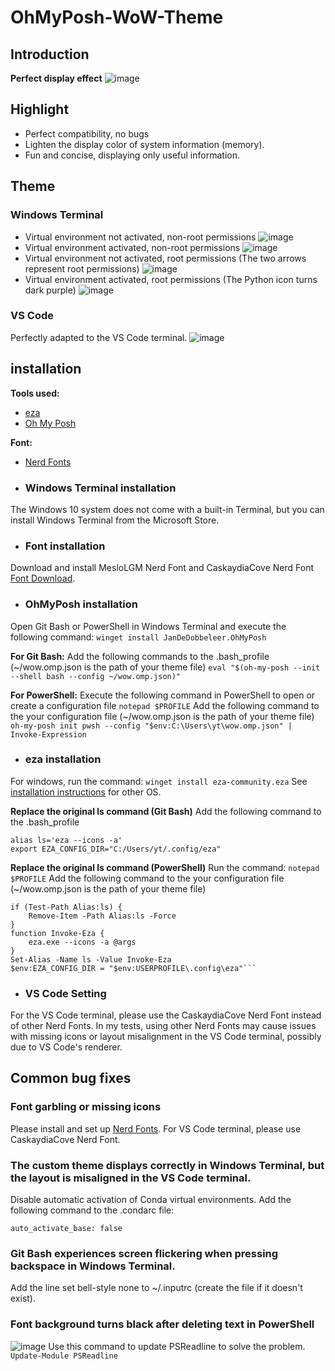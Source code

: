 # OhMyPosh-WoW-Theme
## Introduction
**Perfect display effect**
![image](https://github.com/user-attachments/assets/b649e474-c54a-47a3-aa25-daa3f3bf75d1)

## Highlight
- Perfect compatibility, no bugs
- Lighten the display color of system information (memory).
- Fun and concise, displaying only useful information.

## Theme
### Windows Terminal
- Virtual environment not activated, non-root permissions
![image](https://github.com/user-attachments/assets/8428b2a8-be89-41b2-bed9-9446b092c521)
- Virtual environment activated, non-root permissions
![image](https://github.com/user-attachments/assets/156b1e4f-fca6-421d-9c74-34a2ae2f6e35)
- Virtual environment not activated, root permissions (The two arrows represent root permissions)
![image](https://github.com/user-attachments/assets/d3f6ba30-14b8-46d1-90ee-a55153cad5e0)
- Virtual environment activated, root permissions (The Python icon turns dark purple)
![image](https://github.com/user-attachments/assets/7235b07a-8186-43d9-9990-8f99de0915a5)

### VS Code
Perfectly adapted to the VS Code terminal.
![image](https://github.com/user-attachments/assets/7ab08bd8-fd07-4ff7-ac13-7152bfd46359)

## installation
**Tools used:**
- [eza](https://github.com/eza-community/eza?tab=readme-ov-file)
- [Oh My Posh](https://github.com/JanDeDobbeleer/oh-my-posh)

**Font:**
- [Nerd Fonts](https://www.nerdfonts.com/)

- ### Windows Terminal installation
The Windows 10 system does not come with a built-in Terminal, but you can install Windows Terminal from the Microsoft Store.

- ### Font installation
Download and install MesloLGM Nerd Font and CaskaydiaCove Nerd Font [Font Download](https://www.nerdfonts.com/).

- ### OhMyPosh installation
Open Git Bash or PowerShell in Windows Terminal and execute the following command:
```winget install JanDeDobbeleer.OhMyPosh```

**For Git Bash:**
Add the following commands to the .bash_profile (~/wow.omp.json is the path of your theme file)
```eval "$(oh-my-posh --init --shell bash --config ~/wow.omp.json)" ```

**For PowerShell:**
Execute the following command in PowerShell to open or create a configuration file
```notepad $PROFILE```
Add the following command to the your configuration file (~/wow.omp.json is the path of your theme file)
```oh-my-posh init pwsh --config "$env:C:\Users\yt\wow.omp.json" | Invoke-Expression```

- ### eza installation
For windows, run the command:
```winget install eza-community.eza```
See [installation instructions](https://github.com/eza-community/eza?tab=readme-ov-file) for other OS.

**Replace the original ls command (Git Bash)**
Add the following command to the .bash_profile
```
alias ls='eza --icons -a'
export EZA_CONFIG_DIR="C:/Users/yt/.config/eza"
```
**Replace the original ls command (PowerShell)**
Run the command:
```notepad $PROFILE```
Add the following command to the your configuration file (~/wow.omp.json is the path of your theme file)
```
if (Test-Path Alias:ls) {
    Remove-Item -Path Alias:ls -Force
}
function Invoke-Eza {
    eza.exe --icons -a @args
}
Set-Alias -Name ls -Value Invoke-Eza
$env:EZA_CONFIG_DIR = "$env:USERPROFILE\.config\eza"```
```
- ### VS Code Setting
For the VS Code terminal, please use the CaskaydiaCove Nerd Font instead of other Nerd Fonts. In my tests, using other Nerd Fonts may cause issues with missing icons or layout misalignment in the VS Code terminal, possibly due to VS Code's renderer.

## Common bug fixes
### Font garbling or missing icons
Please install and set up [Nerd Fonts](https://www.nerdfonts.com/). For VS Code terminal, please use CaskaydiaCove Nerd Font.

### The custom theme displays correctly in Windows Terminal, but the layout is misaligned in the VS Code terminal.
Disable automatic activation of Conda virtual environments.
Add the following command to the .condarc file:
```
auto_activate_base: false
```

### Git Bash experiences screen flickering when pressing backspace in Windows Terminal.
Add the line set bell-style none to ~/.inputrc (create the file if it doesn't exist).

### Font background turns black after deleting text in PowerShell
![image](https://github.com/user-attachments/assets/f14232cc-47a3-452d-b144-6364d8978869)
Use this command to update PSReadline to solve the problem.
```Update-Module PSReadline```

